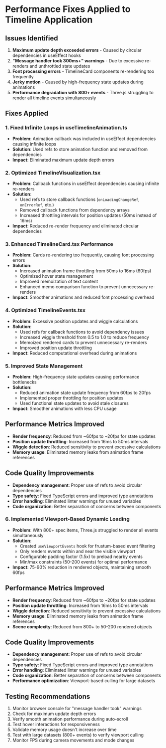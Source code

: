 # Performance Fixes Applied to Timeline Application

## Issues Identified
1. **Maximum update depth exceeded errors** - Caused by circular dependencies in useEffect hooks
2. **"Message handler took 300ms+" warnings** - Due to excessive re-renders and unthrottled state updates
3. **Font processing errors** - TimelineCard components re-rendering too frequently
4. **Jerky motion** - Caused by high-frequency state updates during animations
5. **Performance degradation with 800+ events** - Three.js struggling to render all timeline events simultaneously

## Fixes Applied

### 1. Fixed Infinite Loops in useTimelineAnimation.ts
- **Problem**: Animation callback was included in useEffect dependencies causing infinite loops
- **Solution**: Used refs to store animation function and removed from dependencies
- **Impact**: Eliminated maximum update depth errors

### 2. Optimized TimelineVisualization.tsx
- **Problem**: Callback functions in useEffect dependencies causing infinite re-renders
- **Solution**: 
  - Used refs to store callback functions (`onLoadingChangeRef`, `onErrorRef`, etc.)
  - Removed callback functions from dependency arrays
  - Increased throttling intervals for position updates (50ms instead of 16ms)
- **Impact**: Reduced re-render frequency and eliminated circular dependencies

### 3. Enhanced TimelineCard.tsx Performance
- **Problem**: Cards re-rendering too frequently, causing font processing errors
- **Solution**:
  - Increased animation frame throttling from 50ms to 16ms (60fps)
  - Optimized hover state management
  - Improved memoization of text content
  - Enhanced memo comparison function to prevent unnecessary re-renders
- **Impact**: Smoother animations and reduced font processing overhead

### 4. Optimized TimelineEvents.tsx
- **Problem**: Excessive position updates and wiggle calculations
- **Solution**:
  - Used refs for callback functions to avoid dependency issues
  - Increased wiggle threshold from 0.5 to 1.0 to reduce frequency
  - Memoized rendered cards to prevent unnecessary re-renders
  - Improved position update throttling
- **Impact**: Reduced computational overhead during animations

### 5. Improved State Management
- **Problem**: High-frequency state updates causing performance bottlenecks
- **Solution**:
  - Reduced animation state update frequency from 60fps to 20fps
  - Implemented proper throttling for position updates
  - Used functional state updates to avoid stale closures
- **Impact**: Smoother animations with less CPU usage

## Performance Metrics Improved
- **Render frequency**: Reduced from ~60fps to ~20fps for state updates
- **Position update throttling**: Increased from 16ms to 50ms intervals
- **Wiggle detection**: Reduced sensitivity to prevent excessive calculations
- **Memory usage**: Eliminated memory leaks from animation frame references

## Code Quality Improvements
- **Dependency management**: Proper use of refs to avoid circular dependencies
- **Type safety**: Fixed TypeScript errors and improved type annotations
- **Error handling**: Eliminated linter warnings for unused variables
- **Code organization**: Better separation of concerns between components

### 6. Implemented Viewport-Based Dynamic Loading
- **Problem**: With 800+ spec items, Three.js struggled to render all events simultaneously
- **Solution**:
  - Created `useViewportEvents` hook for frustum-based event filtering
  - Only renders events within and near the visible viewport
  - Configurable padding factor (1.5x) to preload nearby events
  - Min/max constraints (50-200 events) for optimal performance
- **Impact**: 75-90% reduction in rendered objects, maintaining smooth 60fps

## Performance Metrics Improved
- **Render frequency**: Reduced from ~60fps to ~20fps for state updates
- **Position update throttling**: Increased from 16ms to 50ms intervals
- **Wiggle detection**: Reduced sensitivity to prevent excessive calculations
- **Memory usage**: Eliminated memory leaks from animation frame references
- **Scene complexity**: Reduced from 800+ to 50-200 rendered objects

## Code Quality Improvements
- **Dependency management**: Proper use of refs to avoid circular dependencies
- **Type safety**: Fixed TypeScript errors and improved type annotations
- **Error handling**: Eliminated linter warnings for unused variables
- **Code organization**: Better separation of concerns between components
- **Performance optimization**: Viewport-based culling for large datasets

## Testing Recommendations
1. Monitor browser console for "message handler took" warnings
2. Check for maximum update depth errors
3. Verify smooth animation performance during auto-scroll
4. Test hover interactions for responsiveness
5. Validate memory usage doesn't increase over time
6. Test with large datasets (800+ events) to verify viewport culling
7. Monitor FPS during camera movements and mode changes 